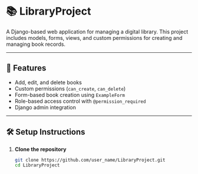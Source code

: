 # 📚 LibraryProject

A Django-based web application for managing a digital library. This project includes models, forms, views, and custom permissions for creating and managing book records.

---

## 🚀 Features

- Add, edit, and delete books
- Custom permissions (`can_create`, `can_delete`)
- Form-based book creation using `ExampleForm`
- Role-based access control with `@permission_required`
- Django admin integration

---

## 🛠️ Setup Instructions

1. **Clone the repository**
   ```bash
   git clone https://github.com/user_name/LibraryProject.git
   cd LibraryProject